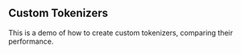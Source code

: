 ## Custom Tokenizers

This is a demo of how to create custom tokenizers, comparing their performance.